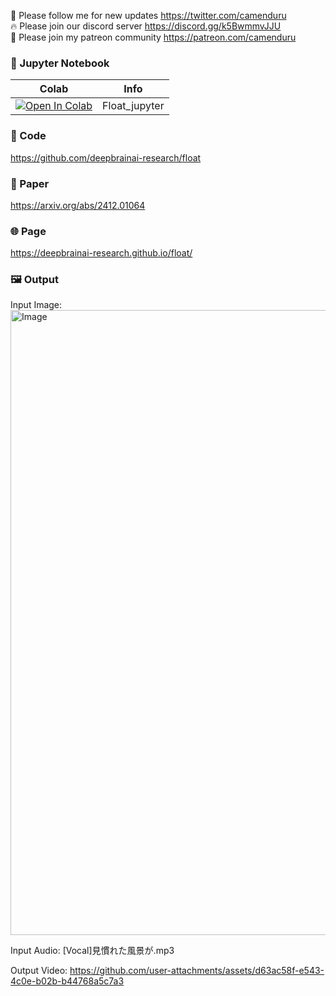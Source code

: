 🐣 Please follow me for new updates https://twitter.com/camenduru <br />
🔥 Please join our discord server https://discord.gg/k5BwmmvJJU <br />
🥳 Please join my patreon community https://patreon.com/camenduru <br />

### 🍊 Jupyter Notebook

| Colab | Info
| --- | --- |
[![Open In Colab](https://colab.research.google.com/assets/colab-badge.svg)](https://colab.research.google.com/github/camenduru/Float-jupyter/blob/main/Float_jupyter.ipynb) | Float_jupyter

### 🧬 Code
https://github.com/deepbrainai-research/float

### 📄 Paper
https://arxiv.org/abs/2412.01064

### 🌐 Page
https://deepbrainai-research.github.io/float/

### 🖼 Output

Input Image:
<img width="664" height="1000" alt="Image" src="https://github.com/user-attachments/assets/9e5fffb4-cb6a-46f6-a7b6-8c17eeacbac5" />

Input Audio:
[Vocal]見慣れた風景が.mp3

Output Video:
https://github.com/user-attachments/assets/d63ac58f-e543-4c0e-b02b-b44768a5c7a3
